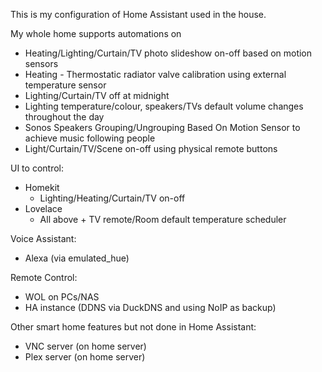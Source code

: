 This is my configuration of Home Assistant used in the house. 

My whole home supports automations on
- Heating/Lighting/Curtain/TV photo slideshow on-off based on motion sensors
- Heating - Thermostatic radiator valve calibration using external temperature sensor
- Lighting/Curtain/TV off at midnight
- Lighting temperature/colour, speakers/TVs default volume changes throughout the day
- Sonos Speakers Grouping/Ungrouping Based On Motion Sensor to achieve music following people 
- Light/Curtain/TV/Scene on-off using physical remote buttons

UI to control:
- Homekit
  - Lighting/Heating/Curtain/TV on-off
- Lovelace 
  - All above + TV remote/Room default temperature scheduler
  
Voice Assistant:
- Alexa (via emulated_hue)

Remote Control:
- WOL on PCs/NAS
- HA instance (DDNS via DuckDNS and using NoIP as backup)


Other smart home features but not done in Home Assistant:
- VNC server (on home server)
- Plex server (on home server)
